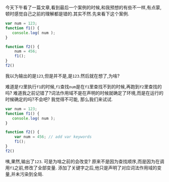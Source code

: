 今天下午看了一篇文章,看到最后一个案例的时候,和我预想的有些不一样,有点蒙,顿时感觉自己之前的理解都是错的.其实不然.先来看下这个案例.

```javascript
var num = 123;
function f1() {
   console.log( num );
}

function f2() {
    num = 456;
    f1();
}
f2()
```

我以为输出的是`123`,但是并不是,是`123`.然后就在想了,为啥?

难道是`f2`里执行`f1`的时候,`f1`查找`num`是在`f1`里查找不到的时候,再跑到`f2`里查找的吗?
难道我之前记错了?词法作用域不是在声明的时候就确定了环境,而是在运行的时候确定的吗?不会吧?
我觉得不可能, 那么我们来试试.

```javascript
var num = 123;
function f1() {
   console.log( num );
}

function f2() {
    var num = 456; // add var keywords
    f1();
}
f2()
```
咦,果然,输出了`123`. 可是为啥之前的会改变?
原来不是因为查找顺序,而是因为在调用`f1`之前,修改了全部变量.
添加了关键字之后,他只是声明了对应词法作用域的变量,并未污染到全局.

